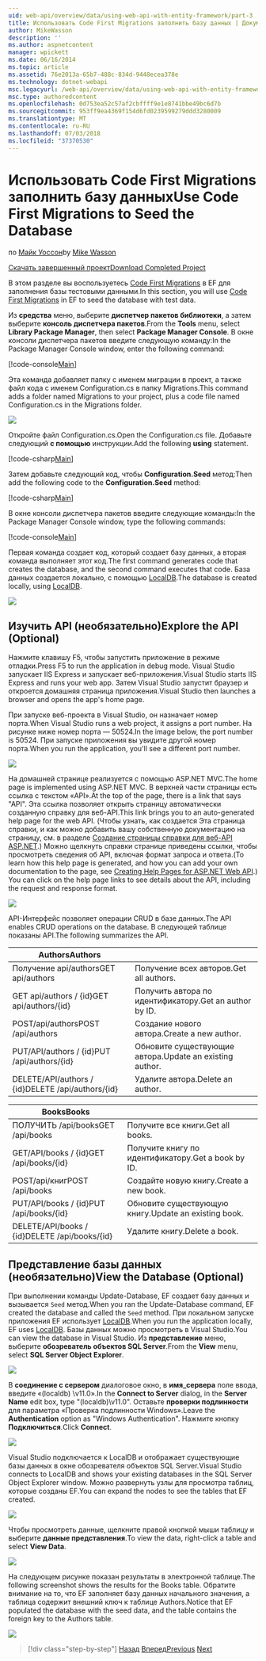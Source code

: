 ```yaml
---
uid: web-api/overview/data/using-web-api-with-entity-framework/part-3
title: Использовать Code First Migrations заполнить базу данных | Документация Майкрософт
author: MikeWasson
description: ''
ms.author: aspnetcontent
manager: wpickett
ms.date: 06/16/2014
ms.topic: article
ms.assetid: 76e2013a-65b7-488c-834d-9448ecea378e
ms.technology: dotnet-webapi
msc.legacyurl: /web-api/overview/data/using-web-api-with-entity-framework/part-3
msc.type: authoredcontent
ms.openlocfilehash: 0d753ea52c57af2cbffff9e1e8741bbe49bc6d7b
ms.sourcegitcommit: 953ff9ea4369f154d6fd0239599279ddd3280009
ms.translationtype: MT
ms.contentlocale: ru-RU
ms.lasthandoff: 07/03/2018
ms.locfileid: "37370530"
---
```

<a name="use-code-first-migrations-to-seed-the-database"></a><span data-ttu-id="e7241-102">Использовать Code First Migrations заполнить базу данных</span><span class="sxs-lookup"><span data-stu-id="e7241-102">Use Code First Migrations to Seed the Database</span></span>
====================
<span data-ttu-id="e7241-103">по [Майк Уоссон](https://github.com/MikeWasson)</span><span class="sxs-lookup"><span data-stu-id="e7241-103">by [Mike Wasson](https://github.com/MikeWasson)</span></span>

[<span data-ttu-id="e7241-104">Скачать завершенный проект</span><span class="sxs-lookup"><span data-stu-id="e7241-104">Download Completed Project</span></span>](https://github.com/MikeWasson/BookService)

<span data-ttu-id="e7241-105">В этом разделе вы воспользуетесь [Code First Migrations](https://msdn.microsoft.com/data/jj591621) в EF для заполнения базы тестовыми данными.</span><span class="sxs-lookup"><span data-stu-id="e7241-105">In this section, you will use [Code First Migrations](https://msdn.microsoft.com/data/jj591621) in EF to seed the database with test data.</span></span>

<span data-ttu-id="e7241-106">Из **средства** меню, выберите **диспетчер пакетов библиотеки**, а затем выберите **консоль диспетчера пакетов**.</span><span class="sxs-lookup"><span data-stu-id="e7241-106">From the **Tools** menu, select **Library Package Manager**, then select **Package Manager Console**.</span></span> <span data-ttu-id="e7241-107">В окне консоли диспетчера пакетов введите следующую команду:</span><span class="sxs-lookup"><span data-stu-id="e7241-107">In the Package Manager Console window, enter the following command:</span></span>

[!code-console[Main](part-3/samples/sample1.cmd)]

<span data-ttu-id="e7241-108">Эта команда добавляет папку с именем миграции в проект, а также файл кода с именем Configuration.cs в папку Migrations.</span><span class="sxs-lookup"><span data-stu-id="e7241-108">This command adds a folder named Migrations to your project, plus a code file named Configuration.cs in the Migrations folder.</span></span>

![](part-3/_static/image1.png)

<span data-ttu-id="e7241-109">Откройте файл Configuration.cs.</span><span class="sxs-lookup"><span data-stu-id="e7241-109">Open the Configuration.cs file.</span></span> <span data-ttu-id="e7241-110">Добавьте следующий **с помощью** инструкции.</span><span class="sxs-lookup"><span data-stu-id="e7241-110">Add the following **using** statement.</span></span>

[!code-csharp[Main](part-3/samples/sample2.cs)]

<span data-ttu-id="e7241-111">Затем добавьте следующий код, чтобы **Configuration.Seed** метод:</span><span class="sxs-lookup"><span data-stu-id="e7241-111">Then add the following code to the **Configuration.Seed** method:</span></span>

[!code-csharp[Main](part-3/samples/sample3.cs)]

<span data-ttu-id="e7241-112">В окне консоли диспетчера пакетов введите следующие команды:</span><span class="sxs-lookup"><span data-stu-id="e7241-112">In the Package Manager Console window, type the following commands:</span></span>

[!code-console[Main](part-3/samples/sample4.cmd)]

<span data-ttu-id="e7241-113">Первая команда создает код, который создает базу данных, а вторая команда выполняет этот код.</span><span class="sxs-lookup"><span data-stu-id="e7241-113">The first command generates code that creates the database, and the second command executes that code.</span></span> <span data-ttu-id="e7241-114">База данных создается локально, с помощью [LocalDB](https://msdn.microsoft.com/library/hh510202.aspx).</span><span class="sxs-lookup"><span data-stu-id="e7241-114">The database is created locally, using [LocalDB](https://msdn.microsoft.com/library/hh510202.aspx).</span></span>

![](part-3/_static/image2.png)

## <a name="explore-the-api-optional"></a><span data-ttu-id="e7241-115">Изучить API (необязательно)</span><span class="sxs-lookup"><span data-stu-id="e7241-115">Explore the API (Optional)</span></span>

<span data-ttu-id="e7241-116">Нажмите клавишу F5, чтобы запустить приложение в режиме отладки.</span><span class="sxs-lookup"><span data-stu-id="e7241-116">Press F5 to run the application in debug mode.</span></span> <span data-ttu-id="e7241-117">Visual Studio запускает IIS Express и запускает веб-приложения.</span><span class="sxs-lookup"><span data-stu-id="e7241-117">Visual Studio starts IIS Express and runs your web app.</span></span> <span data-ttu-id="e7241-118">Затем Visual Studio запустит браузер и откроется домашняя страница приложения.</span><span class="sxs-lookup"><span data-stu-id="e7241-118">Visual Studio then launches a browser and opens the app's home page.</span></span>

<span data-ttu-id="e7241-119">При запуске веб-проекта в Visual Studio, он назначает номер порта.</span><span class="sxs-lookup"><span data-stu-id="e7241-119">When Visual Studio runs a web project, it assigns a port number.</span></span> <span data-ttu-id="e7241-120">На рисунке ниже номер порта — 50524.</span><span class="sxs-lookup"><span data-stu-id="e7241-120">In the image below, the port number is 50524.</span></span> <span data-ttu-id="e7241-121">При запуске приложения вы увидите другой номер порта.</span><span class="sxs-lookup"><span data-stu-id="e7241-121">When you run the application, you'll see a different port number.</span></span>

![](part-3/_static/image3.png)

<span data-ttu-id="e7241-122">На домашней странице реализуется с помощью ASP.NET MVC.</span><span class="sxs-lookup"><span data-stu-id="e7241-122">The home page is implemented using ASP.NET MVC.</span></span> <span data-ttu-id="e7241-123">В верхней части страницы есть ссылка с текстом «API».</span><span class="sxs-lookup"><span data-stu-id="e7241-123">At the top of the page, there is a link that says "API".</span></span> <span data-ttu-id="e7241-124">Эта ссылка позволяет открыть страницу автоматически созданную справку для веб-API.</span><span class="sxs-lookup"><span data-stu-id="e7241-124">This link brings you to an auto-generated help page for the web API.</span></span> <span data-ttu-id="e7241-125">(Чтобы узнать, как создается Эта страница справки, и как можно добавить вашу собственную документацию на страницу, см. в разделе [Создание страницы справки для веб-API ASP.NET](../../getting-started-with-aspnet-web-api/creating-api-help-pages.md).) Можно щелкнуть справки странице приведены ссылки, чтобы просмотреть сведения об API, включая формат запроса и ответа.</span><span class="sxs-lookup"><span data-stu-id="e7241-125">(To learn how this help page is generated, and how you can add your own documentation to the page, see [Creating Help Pages for ASP.NET Web API](../../getting-started-with-aspnet-web-api/creating-api-help-pages.md).) You can click on the help page links to see details about the API, including the request and response format.</span></span>

![](part-3/_static/image4.png)

<span data-ttu-id="e7241-126">API-Интерфейс позволяет операции CRUD в базе данных.</span><span class="sxs-lookup"><span data-stu-id="e7241-126">The API enables CRUD operations on the database.</span></span> <span data-ttu-id="e7241-127">В следующей таблице показаны API.</span><span class="sxs-lookup"><span data-stu-id="e7241-127">The following summarizes the API.</span></span>

| <span data-ttu-id="e7241-128">Authors</span><span class="sxs-lookup"><span data-stu-id="e7241-128">Authors</span></span> |  |
| --- | -- |
| <span data-ttu-id="e7241-129">Получение api/authors</span><span class="sxs-lookup"><span data-stu-id="e7241-129">GET api/authors</span></span> | <span data-ttu-id="e7241-130">Получение всех авторов.</span><span class="sxs-lookup"><span data-stu-id="e7241-130">Get all authors.</span></span> |
| <span data-ttu-id="e7241-131">GET api/authors / {id}</span><span class="sxs-lookup"><span data-stu-id="e7241-131">GET api/authors/{id}</span></span> | <span data-ttu-id="e7241-132">Получить автора по идентификатору.</span><span class="sxs-lookup"><span data-stu-id="e7241-132">Get an author by ID.</span></span> |
| <span data-ttu-id="e7241-133">POST/api/authors</span><span class="sxs-lookup"><span data-stu-id="e7241-133">POST /api/authors</span></span> | <span data-ttu-id="e7241-134">Создание нового автора.</span><span class="sxs-lookup"><span data-stu-id="e7241-134">Create a new author.</span></span> |
| <span data-ttu-id="e7241-135">PUT/API/authors / {id}</span><span class="sxs-lookup"><span data-stu-id="e7241-135">PUT /api/authors/{id}</span></span> | <span data-ttu-id="e7241-136">Обновите существующие автора.</span><span class="sxs-lookup"><span data-stu-id="e7241-136">Update an existing author.</span></span> |
| <span data-ttu-id="e7241-137">DELETE/API/authors / {id}</span><span class="sxs-lookup"><span data-stu-id="e7241-137">DELETE /api/authors/{id}</span></span> | <span data-ttu-id="e7241-138">Удалите автора.</span><span class="sxs-lookup"><span data-stu-id="e7241-138">Delete an author.</span></span> |

| <span data-ttu-id="e7241-139">Books</span><span class="sxs-lookup"><span data-stu-id="e7241-139">Books</span></span> |  |
| --- | -- |
| <span data-ttu-id="e7241-140">ПОЛУЧИТЬ /api/books</span><span class="sxs-lookup"><span data-stu-id="e7241-140">GET /api/books</span></span> | <span data-ttu-id="e7241-141">Получите все книги.</span><span class="sxs-lookup"><span data-stu-id="e7241-141">Get all books.</span></span> |
| <span data-ttu-id="e7241-142">GET/API/books / {id}</span><span class="sxs-lookup"><span data-stu-id="e7241-142">GET /api/books/{id}</span></span> | <span data-ttu-id="e7241-143">Получите книгу по идентификатору.</span><span class="sxs-lookup"><span data-stu-id="e7241-143">Get a book by ID.</span></span> |
| <span data-ttu-id="e7241-144">POST/api/книг</span><span class="sxs-lookup"><span data-stu-id="e7241-144">POST /api/books</span></span> | <span data-ttu-id="e7241-145">Создайте новую книгу.</span><span class="sxs-lookup"><span data-stu-id="e7241-145">Create a new book.</span></span> |
| <span data-ttu-id="e7241-146">PUT/API/books / {id}</span><span class="sxs-lookup"><span data-stu-id="e7241-146">PUT /api/books/{id}</span></span> | <span data-ttu-id="e7241-147">Обновите существующую книгу.</span><span class="sxs-lookup"><span data-stu-id="e7241-147">Update an existing book.</span></span> |
| <span data-ttu-id="e7241-148">DELETE/API/books / {id}</span><span class="sxs-lookup"><span data-stu-id="e7241-148">DELETE /api/books/{id}</span></span> | <span data-ttu-id="e7241-149">Удалите книгу.</span><span class="sxs-lookup"><span data-stu-id="e7241-149">Delete a book.</span></span> |

## <a name="view-the-database-optional"></a><span data-ttu-id="e7241-150">Представление базы данных (необязательно)</span><span class="sxs-lookup"><span data-stu-id="e7241-150">View the Database (Optional)</span></span>

<span data-ttu-id="e7241-151">При выполнении команды Update-Database, EF создает базу данных и вызывается `Seed` метод.</span><span class="sxs-lookup"><span data-stu-id="e7241-151">When you ran the Update-Database command, EF created the database and called the `Seed` method.</span></span> <span data-ttu-id="e7241-152">При локальном запуске приложения EF использует [LocalDB](https://blogs.msdn.com/b/sqlexpress/archive/2011/07/12/introducing-localdb-a-better-sql-express.aspx).</span><span class="sxs-lookup"><span data-stu-id="e7241-152">When you run the application locally, EF uses [LocalDB](https://blogs.msdn.com/b/sqlexpress/archive/2011/07/12/introducing-localdb-a-better-sql-express.aspx).</span></span> <span data-ttu-id="e7241-153">Базы данных можно просмотреть в Visual Studio.</span><span class="sxs-lookup"><span data-stu-id="e7241-153">You can view the database in Visual Studio.</span></span> <span data-ttu-id="e7241-154">Из **представление** меню, выберите **обозреватель объектов SQL Server**.</span><span class="sxs-lookup"><span data-stu-id="e7241-154">From the **View** menu, select **SQL Server Object Explorer**.</span></span>

![](part-3/_static/image5.png)

<span data-ttu-id="e7241-155">В **соединение с сервером** диалоговое окно, в **имя_сервера** поле ввода, введите «(localdb) \v11.0».</span><span class="sxs-lookup"><span data-stu-id="e7241-155">In the **Connect to Server** dialog, in the **Server Name** edit box, type "(localdb)\v11.0".</span></span> <span data-ttu-id="e7241-156">Оставьте **проверки подлинности** для параметра «Проверка подлинности Windows».</span><span class="sxs-lookup"><span data-stu-id="e7241-156">Leave the **Authentication** option as "Windows Authentication".</span></span> <span data-ttu-id="e7241-157">Нажмите кнопку **Подключиться**.</span><span class="sxs-lookup"><span data-stu-id="e7241-157">Click **Connect**.</span></span>

![](part-3/_static/image6.png)

<span data-ttu-id="e7241-158">Visual Studio подключается к LocalDB и отображает существующие базы данных в окне обозревателя объектов SQL Server.</span><span class="sxs-lookup"><span data-stu-id="e7241-158">Visual Studio connects to LocalDB and shows your existing databases in the SQL Server Object Explorer window.</span></span> <span data-ttu-id="e7241-159">Можно развернуть узлы для просмотра таблиц, которые созданы EF.</span><span class="sxs-lookup"><span data-stu-id="e7241-159">You can expand the nodes to see the tables that EF created.</span></span>

![](part-3/_static/image7.png)

<span data-ttu-id="e7241-160">Чтобы просмотреть данные, щелкните правой кнопкой мыши таблицу и выберите **данные представления**.</span><span class="sxs-lookup"><span data-stu-id="e7241-160">To view the data, right-click a table and select **View Data**.</span></span>

![](part-3/_static/image8.png)

<span data-ttu-id="e7241-161">На следующем рисунке показан результаты в электронной таблице.</span><span class="sxs-lookup"><span data-stu-id="e7241-161">The following screenshot shows the results for the Books table.</span></span> <span data-ttu-id="e7241-162">Обратите внимание на то, что EF заполняет базу данных начального значения, а таблица содержит внешний ключ к таблице Authors.</span><span class="sxs-lookup"><span data-stu-id="e7241-162">Notice that EF populated the database with the seed data, and the table contains the foreign key to the Authors table.</span></span>

![](part-3/_static/image9.png)

> [!div class="step-by-step"]
> <span data-ttu-id="e7241-163">[Назад](part-2.md)
> [Вперед](part-4.md)</span><span class="sxs-lookup"><span data-stu-id="e7241-163">[Previous](part-2.md)
[Next](part-4.md)</span></span>
